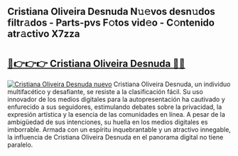 ## Cristiana Oliveira Desnuda N𝚞𝚎vos desn𝚞dos filtr𝚊dos - Parts-pvs F𝚘tos vid𝚎o - C𝚘ntenido atr𝚊ctivo X7zza

# <h2><a href="http://mb1y8r.tromn.icu/?c=Cristiana+Oliveira+Desnuda">🔗👉👉👉 Cristiana Oliveira Desnuda 🔗🔗</a></h2>

[![Cristiana Oliveira Desnuda nuevo](https://i.imgur.com/pEAQMta.gif)](http://mb1y8r.tromn.icu/?c=Cristiana+Oliveira+Desnuda)
Cristiana Oliveira Desnuda, un individuo multifacético y desafiante, se resiste a la clasificación fácil. Su uso innovador de los medios digitales para la autopresentación ha cautivado y enfurecido a sus seguidores, estimulando debates sobre la privacidad, la expresión artística y la esencia de las comunidades en línea. A pesar de la ambigüedad de sus intenciones, su huella en los medios digitales es imborrable. Armada con un espíritu inquebrantable y un atractivo innegable, la influencia de Cristiana Oliveira Desnuda en el panorama digital no tiene paralelo.
